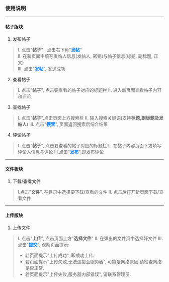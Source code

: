 <br />

### 使用说明
----
#### 帖子版块

1. 发布帖子

> I. 点击"**帖子**" , 点击右下角"<strong style="color:#007bff;">发帖</strong>"  
> II. 在新页面中填写发帖人信息(发帖人, 密钥)与帖子信息(标题, 副标题, 正文)  
> III. 点击"<strong style="color:#007bff;">发帖</strong>", 发送成功

2. 查看帖子

> I. 点击"**帖子**", 点击要查看的帖子对应的标题栏
> II. 进入新页面查看帖子内容和评论


3. 查找帖子

> I. 点击"**帖子**",点击页面上方搜索栏
> II. 输入搜索关键词(支持**标题,副标题及发帖人**)
> III. 点击"<strong style="color:#007bff;">搜索</strong>", 页面返回搜索后综合结果


4. 评论帖子
> I. 点击"**帖子**", 点击要查看的帖子对应的标题栏
> II. 在帖子内容页面下方填写评论人信息与评论
> III.点击"<strong style="color:#007bff;">发布</strong>",即发布评论
----
#### 文件板块

1. 下载/查看文件

> I.点击"**文件**", 在目录中选择要下载/查看的文件
> II. 点击后打开新页面下载/查看文件
----
#### 上传版块

1. 上传文件

> I. 点击"**上传**", 点击页面上方"**选择文件**"
> II. 在弹出的文件页中选择好文件
> III. 点击"<strong style="color:#007bff;">提交</strong>", 观察页面提示: 
> - 若页面提示"上传成功", 即成功上传.
> - 若页面提示"上传失败,无法连接至服务器", 可能是网络原因,请检查网络是否正常.
> - 若页面提示"上传失败,服务器内部错误", 请联系管理员.
